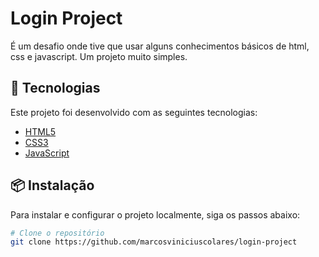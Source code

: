 # Login Project

É um desafio onde tive que usar alguns conhecimentos básicos de html, css e javascript. Um projeto muito simples.

## 🚀 Tecnologias

Este projeto foi desenvolvido com as seguintes tecnologias:

- [HTML5](https://exemplo.com)
- [CSS3](https://exemplo.com)
- [JavaScript](https://exemplo.com)

## 📦 Instalação

Para instalar e configurar o projeto localmente, siga os passos abaixo:

```bash
# Clone o repositório
git clone https://github.com/marcosviniciuscolares/login-project
